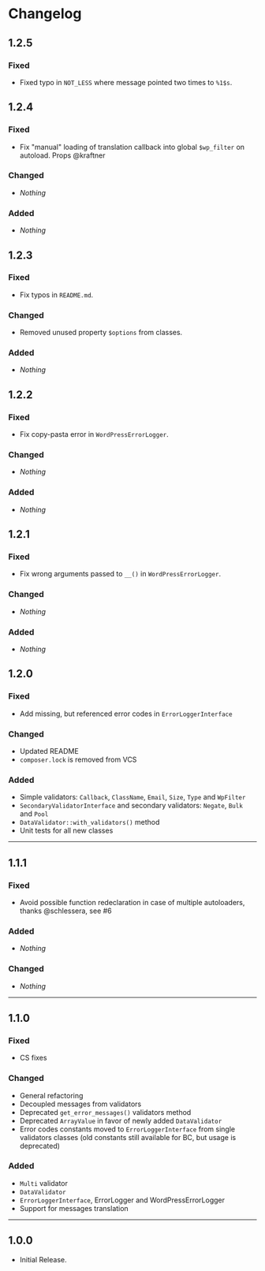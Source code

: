 # Changelog

## 1.2.5

### Fixed

* Fixed typo in `NOT_LESS` where message pointed two times to `%1$s`.

## 1.2.4

### Fixed

* Fix "manual" loading of translation callback into global `$wp_filter` on autoload. Props @kraftner

### Changed

* _Nothing_

### Added

* _Nothing_


## 1.2.3

### Fixed

* Fix typos in `README.md`.

### Changed

* Removed unused property `$options` from classes.

### Added

* _Nothing_

## 1.2.2

### Fixed

* Fix copy-pasta error in `WordPressErrorLogger`.

### Changed

* _Nothing_

### Added

* _Nothing_

## 1.2.1

### Fixed

* Fix wrong arguments passed to `__()` in `WordPressErrorLogger`. 

### Changed

* _Nothing_

### Added

* _Nothing_

## 1.2.0

### Fixed

* Add missing, but referenced error codes in `ErrorLoggerInterface` 

### Changed

* Updated README
* `composer.lock` is removed from VCS

### Added

* Simple validators: `Callback`, `ClassName`, `Email`, `Size`, `Type` and `WpFilter`
* `SecondaryValidatorInterface` and secondary validators: `Negate`, `Bulk` and `Pool`
* `DataValidator::with_validators()` method
* Unit tests for all new classes

-----


## 1.1.1

### Fixed

* Avoid possible function redeclaration in case of multiple autoloaders, thanks @schlessera, see #6

### Added

* _Nothing_

### Changed

* _Nothing_

-----


## 1.1.0

### Fixed

* CS fixes

### Changed

* General refactoring
* Decoupled messages from validators
* Deprecated `get_error_messages()` validators method
* Deprecated `ArrayValue` in favor of newly added `DataValidator`
* Error codes constants moved to `ErrorLoggerInterface` from single validators classes (old constants still available for BC, but usage is deprecated)

### Added

* `Multi` validator
* `DataValidator`
* `ErrorLoggerInterface`, ErrorLogger and WordPressErrorLogger
* Support for messages translation

-----

## 1.0.0

* Initial Release.
